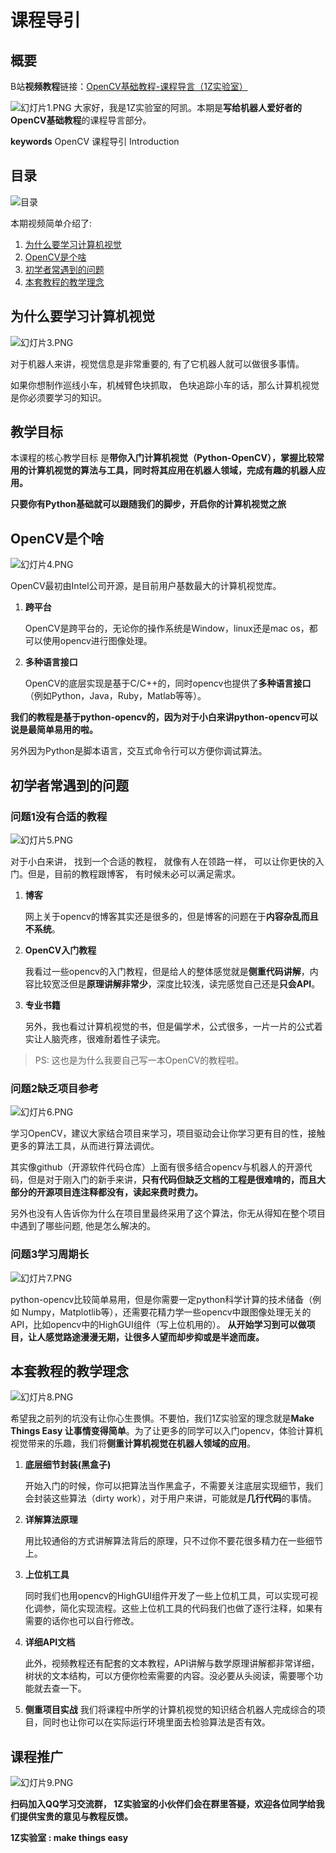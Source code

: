 # 课程导引

## 概要
B站**视频教程**链接：[OpenCV基础教程-课程导言（1Z实验室）](https://www.bilibili.com/video/av27857638)

![幻灯片1.PNG](./image/幻灯片1.PNG)
大家好，我是1Z实验室的阿凯。本期是**写给机器人爱好者的OpenCV基础教程**的课程导言部分。

**keywords** OpenCV 课程导引 Introduction

## 目录

![目录](./image/幻灯片2.PNG)

本期视频简单介绍了:



1. [为什么要学习计算机视觉](#为什么要学习计算机视觉)
2. [OpenCV是个啥](#OpenCV是个啥)
3. [初学者常遇到的问题](#初学者常遇到的问题)
4. [本套教程的教学理念](#本套教程的教学理念)



## 为什么要学习计算机视觉



![幻灯片3.PNG](./image/幻灯片3.PNG)



对于机器人来讲，视觉信息是非常重要的, 有了它机器人就可以做很多事情。

如果你想制作巡线小车，机械臂色块抓取， 色块追踪小车的话，那么计算机视觉是你必须要学习的知识。



## 教学目标



本课程的核心教学目标 是**带你入门计算机视觉（Python-OpenCV），掌握比较常用的计算机视觉的算法与工具，同时将其应用在机器人领域，完成有趣的机器人应用。**

**只要你有Python基础就可以跟随我们的脚步，开启你的计算机视觉之旅**



## OpenCV是个啥
![幻灯片4.PNG](./image/幻灯片4.png)



OpenCV最初由Intel公司开源，是目前用户基数最大的计算机视觉库。



1. **跨平台**

    OpenCV是跨平台的，无论你的操作系统是Window，linux还是mac os，都可以使用opencv进行图像处理。

2. **多种语言接口** 

   OpenCV的底层实现是基于C/C++的，同时opencv也提供了**多种语言接口**（例如Python，Java，Ruby，Matlab等等）。



**我们的教程是基于python-opencv的，因为对于小白来讲python-opencv可以说是最简单易用的啦。**

另外因为Python是脚本语言，交互式命令行可以方便你调试算法。



## 初学者常遇到的问题

### 问题1没有合适的教程

![幻灯片5.PNG](./image/幻灯片5.PNG)

对于小白来讲， 找到一个合适的教程， 就像有人在领路一样， 可以让你更快的入门。但是，目前的教程跟博客， 有时候未必可以满足需求。



1. **博客**

   网上关于opencv的博客其实还是很多的，但是博客的问题在于**内容杂乱而且不系统**。

2. **OpenCV入门教程**

   我看过一些opencv的入门教程，但是给人的整体感觉就是**侧重代码讲解**，内容比较宽泛但是**原理讲解非常少**，深度比较浅，读完感觉自己还是**只会API**。

3. **专业书籍**

   另外，我也看过计算机视觉的书，但是偏学术，公式很多，一片一片的公式着实让人脑壳疼，很难耐着性子读完。



> PS: 这也是为什么我要自己写一本OpenCV的教程啦。



### 问题2缺乏项目参考



![幻灯片6.PNG](./image/幻灯片6.PNG)

学习OpenCV，建议大家结合项目来学习，项目驱动会让你学习更有目的性，接触更多的算法工具，从而进行算法调优。

其实像github（开源软件代码仓库）上面有很多结合opencv与机器人的开源代码，但是对于刚入门的新手来讲，**只有代码但缺乏文档的工程是很难啃的，而且大部分的开源项目连注释都没有，读起来费时费力。**

另外也没有人告诉你为什么在项目里最终采用了这个算法，你无从得知在整个项目中遇到了哪些问题, 他是怎么解决的。



### 问题3学习周期长

![幻灯片7.PNG](./image/幻灯片7.PNG)


python-opencv比较简单易用，但是你需要一定python科学计算的技术储备（例如 Numpy，Matplotlib等），还需要花精力学一些opencv中跟图像处理无关的API，比如opencv中的HighGUI组件（写上位机用的）。 
**从开始学习到可以做项目，让人感觉路途漫漫无期，让很多人望而却步抑或是半途而废。**

## 本套教程的教学理念

![幻灯片8.PNG](./image/幻灯片8.PNG)



希望我之前列的坑没有让你心生畏惧。不要怕，我们1Z实验室的理念就是**Make Things Easy 让事情变得简单**。为了让更多的同学可以入门opencv，体验计算机视觉带来的乐趣，我们将**侧重计算机视觉在机器人领域的应用**。

1. **底层细节封装(黑盒子)**

   开始入门的时候，你可以把算法当作黑盒子，不需要关注底层实现细节，我们会封装这些算法（dirty work），对于用户来讲，可能就是**几行代码**的事情。

2. **详解算法原理**

   用比较通俗的方式讲解算法背后的原理，只不过你不要花很多精力在一些细节上。

3. **上位机工具**

   同时我们也用opencv的HighGUI组件开发了一些上位机工具，可以实现可视化调参，简化实现流程。这些上位机工具的代码我们也做了逐行注释，如果有需要的话你也可以自行修改。

4. **详细API文档** 

   此外，视频教程还有配套的文本教程，API讲解与数学原理讲解都非常详细，树状的文本结构，可以方便你检索需要的内容。没必要从头阅读，需要哪个功能就去查一下。

5. **侧重项目实战** 我们将课程中所学的计算机视觉的知识结合机器人完成综合的项目，同时也让你可以在实际运行环境里面去检验算法是否有效。



## 课程推广

![幻灯片9.PNG](./image/幻灯片9.PNG)

**扫码加入QQ学习交流群， 1Z实验室的小伙伴们会在群里答疑，欢迎各位同学给我们提供宝贵的意见与教程反馈。**


**1Z实验室 : make things easy**





